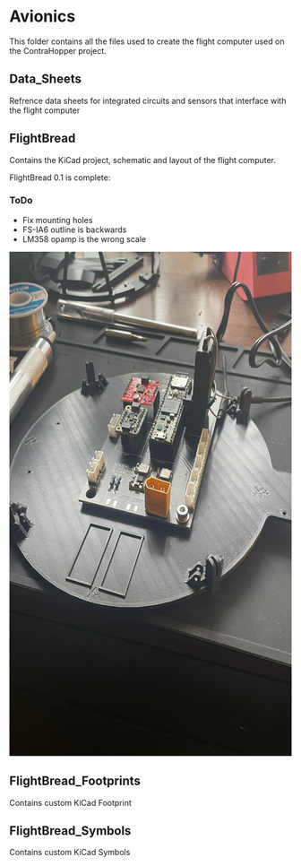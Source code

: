# Avionics
This folder contains all the files used to create the flight computer used on the ContraHopper project. 

## Data_Sheets
Refrence data sheets for integrated circuits and sensors that interface with the flight computer

## FlightBread
Contains the KiCad project, schematic and layout of the flight computer.

FlightBread 0.1 is complete:
### ToDo
- Fix mounting holes
- FS-IA6 outline is backwards
- LM358 opamp is the wrong scale

<img src="https://github.com/ControlSoup/ContraHopper/blob/main/Documentation/Figures/FlightBreadv0.1.jpeg"  width="600" height="900">

## FlightBread_Footprints
Contains custom KiCad Footprint

## FlightBread_Symbols
Contains custom KiCad Symbols

